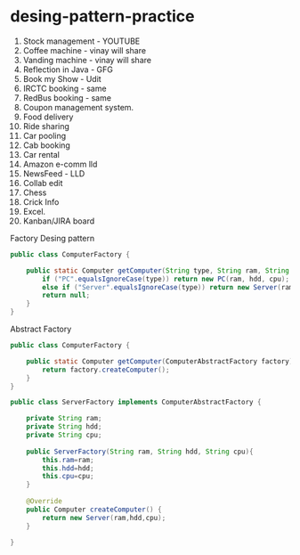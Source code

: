 # desing-pattern-practice


1. Stock management - YOUTUBE
2. Coffee machine - vinay will share
3. Vanding machine - vinay will share
4. Reflection in Java - GFG
5. Book my Show - Udit
6. IRCTC booking - same
7. RedBus booking - same
12. Coupon management system.
13. Food delivery
14. Ride sharing
15. Car pooling
16. Cab booking
17. Car rental
18. Amazon e-comm lld
19. NewsFeed - LLD
20. Collab edit
23. Chess
24. Crick Info
25. Excel.
26. Kanban/JIRA board


Factory Desing pattern

```java
public class ComputerFactory {

    public static Computer getComputer(String type, String ram, String hdd, String cpu) {
        if ("PC".equalsIgnoreCase(type)) return new PC(ram, hdd, cpu);
        else if ("Server".equalsIgnoreCase(type)) return new Server(ram, hdd, cpu);
        return null;
    }
}
```

Abstract Factory
```java
public class ComputerFactory {

	public static Computer getComputer(ComputerAbstractFactory factory){
		return factory.createComputer();
	}
}

public class ServerFactory implements ComputerAbstractFactory {

	private String ram;
	private String hdd;
	private String cpu;
	
	public ServerFactory(String ram, String hdd, String cpu){
		this.ram=ram;
		this.hdd=hdd;
		this.cpu=cpu;
	}
	
	@Override
	public Computer createComputer() {
		return new Server(ram,hdd,cpu);
	}

}
```

